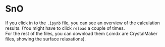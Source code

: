 # SnO
If you click in to the `.ipynb` file, you can see an overview of the calculation results. (You might have to click `reload` a couple of times.      
For the rest of the files, you can download them (.cmdx are CrystalMaker files, showing the surface relaxations).
